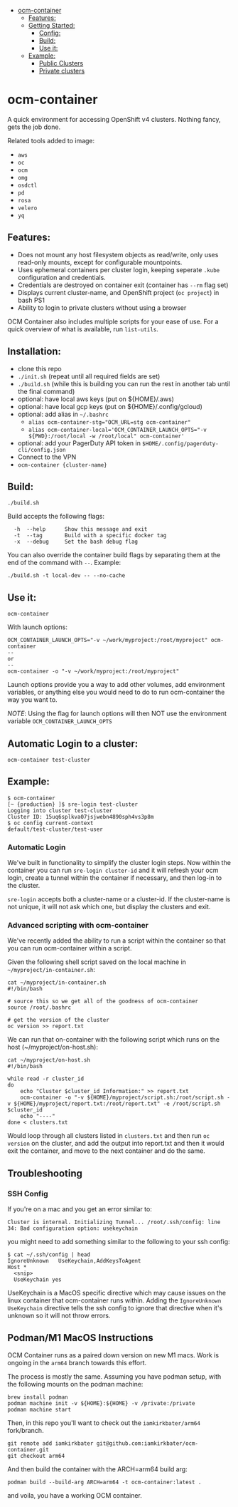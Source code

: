 - [ocm-container](#ocm-container)
  - [Features:](#features)
  - [Getting Started:](#getting-started)
    - [Config:](#config)
    - [Build:](#build)
    - [Use it:](#use-it)
  - [Example:](#example)
    - [Public Clusters](#public-clusters)
    - [Private clusters](#private-clusters)

# ocm-container

A quick environment for accessing OpenShift v4 clusters. Nothing fancy, gets the job done.

Related tools added to image:
* `aws`
* `oc`
* `ocm`
* `omg` 
* `osdctl`
* `pd`
* `rosa`
* `velero`
* `yq`

## Features:
* Does not mount any host filesystem objects as read/write, only uses read-only mounts, except for configurable mountpoints.
* Uses ephemeral containers per cluster login, keeping seperate `.kube` configuration and credentials.
* Credentials are destroyed on container exit (container has `--rm` flag set)
* Displays current cluster-name, and OpenShift project (`oc project`) in bash PS1
* Ability to login to private clusters without using a browser

OCM Container also includes multiple scripts for your ease of use. For a quick overview of what is available, run `list-utils`.

## Installation:

* clone this repo
* `./init.sh` (repeat until all required fields are set)
* `./build.sh` (while this is building you can run the rest in another tab until the final command)
* optional: have local aws keys (put on ${HOME}/.aws)
* optional: have local gcp keys (put on ${HOME}/.config/gcloud)
* optional: add alias in `~/.bashrc`
  * `alias ocm-container-stg="OCM_URL=stg ocm-container"`
  * `alias ocm-container-local='OCM_CONTAINER_LAUNCH_OPTS="-v ${PWD}:/root/local -w /root/local" ocm-container'`
* optional: add your PagerDuty API token in `$HOME/.config/pagerduty-cli/config.json`
* Connect to the VPN
* `ocm-container {cluster-name}`

## Build:

```
./build.sh
```

Build accepts the following flags:
```
  -h  --help      Show this message and exit
  -t  --tag       Build with a specific docker tag
  -x  --debug     Set the bash debug flag
```

You can also override the container build flags by separating them at the end of the command with `--`.  Example:
```
./build.sh -t local-dev -- --no-cache
```

## Use it:
```
ocm-container
```
With launch options:
```
OCM_CONTAINER_LAUNCH_OPTS="-v ~/work/myproject:/root/myproject" ocm-container
--
or
--
ocm-container -o "-v ~/work/myproject:/root/myproject"
```

Launch options provide you a way to add other volumes, add environment variables, or anything else you would need to do to run ocm-container the way you want to.

_NOTE_: Using the flag for launch options will then NOT use the environment variable `OCM_CONTAINER_LAUNCH_OPTS`

## Automatic Login to a cluster:

```
ocm-container test-cluster
```

## Example:

```
$ ocm-container
[~ {production} ]$ sre-login test-cluster
Logging into cluster test-cluster
Cluster ID: 15uq6splkva07jsjwebn4890sph4vs3p8m
$ oc config current-context
default/test-cluster/test-user
```

### Automatic Login
We've built in functionality to simplify the cluster login steps.  Now within the container you can run `sre-login cluster-id` and it will refresh your ocm login, create a tunnel within the container if necessary, and then log-in to the cluster.

`sre-login` accepts both a cluster-name or a cluster-id.  If the cluster-name is not unique, it will not ask which one, but display the clusters and exit.

### Advanced scripting with ocm-container
We've recently added the ability to run a script within the container so that you can run ocm-container within a script.

Given the following shell script saved on the local machine in `~/myproject/in-container.sh`:
```
cat ~/myproject/in-container.sh
#!/bin/bash

# source this so we get all of the goodness of ocm-container
source /root/.bashrc

# get the version of the cluster
oc version >> report.txt
```

We can run that on-container with the following script which runs on the host (~/myproject/on-host.sh):

```
cat ~/myproject/on-host.sh
#!/bin/bash

while read -r cluster_id
do
    echo "Cluster $cluster_id Information:" >> report.txt
    ocm-container -o "-v ${HOME}/myproject/script.sh:/root/script.sh -v ${HOME}/myproject/report.txt:/root/report.txt" -e /root/script.sh $cluster_id
    echo "----"
done < clusters.txt
```

Would loop through all clusters listed in `clusters.txt` and then run `oc version` on the cluster, and add the output into report.txt and then it would exit the container, and move to the next container and do the same.

## Troubleshooting

### SSH Config
If you're on a mac and you get an error similar to:

```
Cluster is internal. Initializing Tunnel... /root/.ssh/config: line 34: Bad configuration option: usekeychain
```
you might need to add something similar to the following to your ssh config:

```
$ cat ~/.ssh/config | head
IgnoreUnknown   UseKeychain,AddKeysToAgent
Host *
  <snip>
  UseKeychain yes
```

UseKeychain is a MacOS specific directive which may cause issues on the linux container that ocm-container runs within.  Adding the `IgnoreUnknown UseKeychain` directive tells the ssh config to ignore that directive when it's unknown so it will not throw errors.

## Podman/M1 MacOS Instructions
OCM Container runs as a paired down version on new M1 macs.  Work is ongoing in the `arm64` branch towards this effort.

The process is mostly the same. Assuming you have podman setup, with the following mounts on the podman machine:

```
brew install podman
podman machine init -v ${HOME}:${HOME} -v /private:/private
podman machine start
```

Then, in this repo you'll want to check out the `iamkirkbater/arm64` fork/branch.

```
git remote add iamkirkbater git@github.com:iamkirkbater/ocm-container.git
git checkout arm64
```

And then build the container with the ARCH=arm64 build arg:

```
podman build --build-arg ARCH=arm64 -t ocm-container:latest .
```

and voila, you have a working OCM container.
